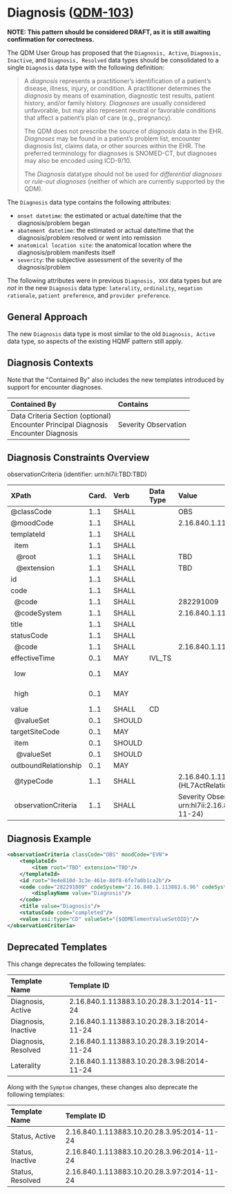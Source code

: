 Diagnosis ([QDM-103](http://jira.oncprojectracking.org/browse/QDM-103)\)
========================================================================

**NOTE: This pattern should be considered DRAFT, as it is still awaiting confirmation for correctness.**

The QDM User Group has proposed that the `Diagnosis, Active`, `Diagnosis, Inactive`, and `Diagnosis, Resolved` data types should be consolidated to a single `Diagnosis` data type with the following definition:

> A *diagnosis* represents a practitioner’s identification of a patient’s disease, illness, injury, or condition. A practitioner determines the *diagnosis* by means of examination, diagnostic test results, patient history, and/or family history. *Diagnoses* are usually considered unfavorable, but may also represent neutral or favorable conditions that affect a patient’s plan of care (e.g., pregnancy).
>
> The QDM does not prescribe the source of *diagnosis* data in the EHR. *Diagnoses* may be found in a patient’s problem list, encounter diagnosis list, claims data, or other sources within the EHR. The preferred terminology for diagnoses is SNOMED-CT, but diagnoses may also be encoded using ICD-9/10.
>
> The *Diagnosis* datatype should not be used for *differential diagnoses* or *rule-out diagnoses* (neither of which are currently supported by the QDM).

The `Diagnosis` data type contains the following attributes:

-	`onset datetime`: the estimated or actual date/time that the diagnosis/problem began
-	`abatement datetime`: the estimated or actual date/time that the diagnosis/problem resolved or went into remission
-	`anatomical location site`: the anatomical location where the diagnosis/problem manifests itself
-	`severity`: the subjective assessment of the severity of the diagnosis/problem

The following attributes were in previous `Diagnosis, XXX` data types but are *not* in the new `Diagnosis` data type: `laterality`, `ordinality`, `negation rationale`, `patient preference`, and `provider preference`.

General Approach
----------------

The new `Diagnosis` data type is most similar to the old `Diagnosis, Active` data type, so aspects of the existing HQMF pattern still apply.

Diagnosis Contexts
------------------

Note that the "Contained By" also includes the new templates introduced by support for encounter diagnoses.

| Contained By                                                                                 | Contains             |
|:---------------------------------------------------------------------------------------------|:---------------------|
| Data Criteria Section (optional) <br> Encounter Principal Diagnosis <br> Encounter Diagnosis | Severity Observation |

Diagnosis Constraints Overview
------------------------------

observationCriteria (identifier: urn:hl7ii:TBD:TBD)

| XPath                      | Card. | Verb   | Data Type | Value                                                                                   | QDM Attribute                       |
|:---------------------------|:------|:-------|:----------|:----------------------------------------------------------------------------------------|:------------------------------------|
| @classCode                 | 1..1  | SHALL  |           | OBS                                                                                     |                                     |
| @moodCode                  | 1..1  | SHALL  |           | 2.16.840.1.113883.5.1001 (ActMood) = EVN                                                |                                     |
| templateId                 | 1..1  | SHALL  |           |                                                                                         |                                     |
| &nbsp; item                | 1..1  | SHALL  |           |                                                                                         |                                     |
| &nbsp;&nbsp; @root         | 1..1  | SHALL  |           | TBD                                                                                     |                                     |
| &nbsp;&nbsp; @extension    | 1..1  | SHALL  |           | TBD                                                                                     |                                     |
| id                         | 1..1  | SHALL  |           |                                                                                         |                                     |
| code                       | 1..1  | SHALL  |           |                                                                                         |                                     |
| &nbsp; @code               | 1..1  | SHALL  |           | 282291009                                                                               |                                     |
| &nbsp; @codeSystem         | 1..1  | SHALL  |           | 2.16.840.1.113883.6.96 (SNOMED CT)                                                      |                                     |
| title                      | 1..1  | SHALL  |           |                                                                                         |                                     |
| statusCode                 | 1..1  | SHALL  |           |                                                                                         |                                     |
| &nbsp; @code               | 1..1  | SHALL  |           | 2.16.840.1.113883.5.14 (ActStatus) = completed                                          |                                     |
| effectiveTime              | 0..1  | MAY    | IVL_TS    |                                                                                         |                                     |
| &nbsp; low                 | 0..1  | MAY    |           |                                                                                         | onset datetime *(default start)*    |
| &nbsp; high                | 0..1  | MAY    |           |                                                                                         | abatement datetime *(default stop)* |
| value                      | 1..1  | SHALL  | CD        |                                                                                         |                                     |
| &nbsp; @valueSet           | 0..1  | SHOULD |           |                                                                                         | {$QDMElementValueSetOID}            |
| targetSiteCode             | 0..1  | MAY    |           |                                                                                         |                                     |
| &nbsp; item                | 0..1  | SHOULD |           |                                                                                         |                                     |
| &nbsp;&nbsp; @valueSet     | 0..1  | SHOULD |           |                                                                                         | anatomical location site            |
| outboundRelationship       | 0..1  | MAY    |           |                                                                                         |                                     |
| &nbsp; @typeCode           | 1..1  | SHALL  |           | 2.16.840.1.113883.5.1002 (HL7ActRelationshipType) = REFR                                |                                     |
| &nbsp; observationCriteria | 1..1  | SHALL  |           | Severity Observation (identifier: urn:hl7ii:2.16.840.1.113883.10.20.28.3.93:2014-11-24) | severity                            |

Diagnosis Example
-----------------

```xml
<observationCriteria classCode="OBS" moodCode="EVN">
    <templateId>
        <item root="TBD" extension="TBD"/>
    </templateId>
    <id root="9e4e810d-3c3e-461e-86f8-6fe7a0b1ca2b"/>
    <code code="282291009" codeSystem="2.16.840.1.113883.6.96" codeSystemName="SNOMED CT">
        <displayName value="Diagnosis"/>
    </code>
    <title value="Diagnosis"/>
    <statusCode code="completed"/>
    <value xsi:type="CD" valueSet="{$QDMElementValueSetOID}"/>
</observationCriteria>
```

Deprecated Templates
--------------------

This change deprecates the following templates:

| Template Name       | Template ID                                |
|:--------------------|:-------------------------------------------|
| Diagnosis, Active   | 2.16.840.1.113883.10.20.28.3.1:2014-11-24  |
| Diagnosis, Inactive | 2.16.840.1.113883.10.20.28.3.18:2014-11-24 |
| Diagnosis, Resolved | 2.16.840.1.113883.10.20.28.3.19:2014-11-24 |
| Laterality          | 2.16.840.1.113883.10.20.28.3.98:2014-11-24 |

Along with the `Symptom` changes, these changes also deprecate the following templates:

| Template Name    | Template ID                                |
|:-----------------|:-------------------------------------------|
| Status, Active   | 2.16.840.1.113883.10.20.28.3.95:2014-11-24 |
| Status, Inactive | 2.16.840.1.113883.10.20.28.3.96:2014-11-24 |
| Status, Resolved | 2.16.840.1.113883.10.20.28.3.97:2014-11-24 |
